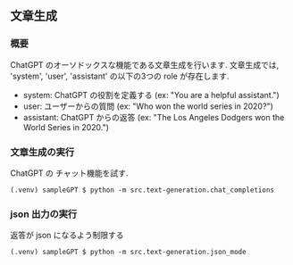 ## 文章生成
### 概要
ChatGPT のオーソドックスな機能である文章生成を行います. 
文章生成では, 'system', 'user', 'assistant' の以下の3つの role が存在します. 
* system: ChatGPT の役割を定義する (ex: "You are a helpful assistant.")
* user: ユーザーからの質問 (ex: "Who won the world series in 2020?")
* assistant: ChatGPT からの返答 (ex: "The Los Angeles Dodgers won the World Series in 2020.")

### 文章生成の実行
ChatGPT の チャット機能を試す. 
```
(.venv) sampleGPT $ python -m src.text-generation.chat_completions
```

### json 出力の実行
返答が json になるよう制限する
```
(.venv) sampleGPT $ python -m src.text-generation.json_mode
```
